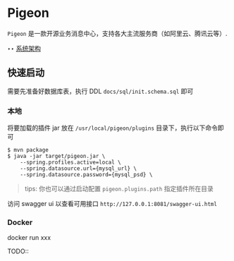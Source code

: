 # Pigeon

`Pigeon` 是一款开源业务消息中心，支持各大主流服务商（如阿里云、腾讯云等）.

‣‣ [系统架构](docs/Arch.md)

## 快速启动

需要先准备好数据库表，执行 DDL `docs/sql/init.schema.sql` 即可

### 本地

将要加载的插件 jar 放在 `/usr/local/pigeon/plugins` 目录下，执行以下命令即可

```shell
$ mvn package
$ java -jar target/pigeon.jar \
    --spring.profiles.active=local \
    --spring.datasource.url={mysql_url} \
    --spring.datasource.password={mysql_psd} \
```

> tips: 你也可以通过启动配置 `pigeon.plugins.path` 指定插件所在目录

访问 swagger ui 以查看可用接口 `http://127.0.0.1:8081/swagger-ui.html`

### Docker

docker run xxx

TODO::

